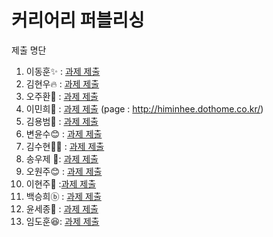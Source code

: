 # 커리어리 퍼블리싱

제출 명단

1. 이동훈✨ : [과제 제출](http://www.naver.com/)
2. 김현우🔥 : [과제 제출](https://github.com/hyunwoo-developer/careerly_copy.git)
3. 오주환🎨 : [과제 제출](https://github.com/juhwano/careerly)
4. 이민희🍗 : [과제 제출](https://github.com/himinhee/study_front/tree/main/careerly_page)
   (page : http://himinhee.dothome.co.kr/)
5. 김용범🐯 : [과제 제출](https://github.com/Kim-yongbeom/mongodb)
6. 변윤수😊 : [과제 제출](https://github.com/YOONSOOBYUN/ssac_career.git)
7. 김수현🧑‍💻 : [과제 제출](https://github.com/suhyunn/ssac_careerly_homework.git)
8. 송우제 👏: [과제 제출](https://github.com/WoodysCloud/react_assignment)
9. 오원주😊 : [과제 제출](https://github.com/PancakeCookie/SSAC_SNSProject)
10. 이현주🐣 :[과제 제출](https://github.com/HYUN816/homework_careerly)
11. 백승희ⓑ : [과제 제출](https://github.com/brilliantB/ssac_careerly.git)
12. 윤세종🐳 : [과제 제출](https://github.com/YONo92/ssac_careerly_sj.git)
13. 임도훈😆: [과제 제출](https://github.com/Dohun-Im/careerly_css.git)
